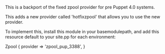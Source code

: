 This is a backport of the fixed zpool provider for pre Puppet 4.0 systems.

This adds a new provider called 'hotfixzpool' that allows you to use the new provider.

To implement this, install this module in your basemodulepath, and add this resource default to your site.pp for each environment:

Zpool {
  provider => 'zpool\_pup\_3388',
}
